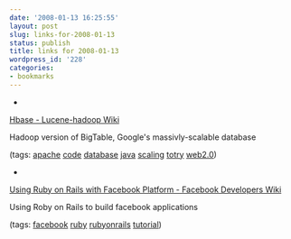 ```yaml
---
date: '2008-01-13 16:25:55'
layout: post
slug: links-for-2008-01-13
status: publish
title: links for 2008-01-13
wordpress_id: '228'
categories:
- bookmarks
---
```



	
  * 
		

[Hbase - Lucene-hadoop Wiki](http://wiki.apache.org/lucene-hadoop/Hbase)


		

Hadoop version of BigTable, Google's massivly-scalable database


		

(tags: [apache](http://del.icio.us/eob/apache) [code](http://del.icio.us/eob/code) [database](http://del.icio.us/eob/database) [java](http://del.icio.us/eob/java) [scaling](http://del.icio.us/eob/scaling) [totry](http://del.icio.us/eob/totry) [web2.0](http://del.icio.us/eob/web2.0))


	

	
  * 
		

[Using Ruby on Rails with Facebook Platform - Facebook Developers Wiki](http://wiki.developers.facebook.com/index.php/Ruby_on_Rails)


		

Using Roby on Rails to build facebook applications


		

(tags: [facebook](http://del.icio.us/eob/facebook) [ruby](http://del.icio.us/eob/ruby) [rubyonrails](http://del.icio.us/eob/rubyonrails) [tutorial](http://del.icio.us/eob/tutorial))


	



